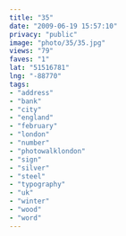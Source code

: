 ```yaml
---
title: "35"
date: "2009-06-19 15:57:10"
privacy: "public"
image: "photo/35/35.jpg"
views: "79"
faves: "1"
lat: "51516781"
lng: "-88770"
tags:
- "address"
- "bank"
- "city"
- "england"
- "february"
- "london"
- "number"
- "photowalklondon"
- "sign"
- "silver"
- "steel"
- "typography"
- "uk"
- "winter"
- "wood"
- "word"
---
```

<a href="/photos/2009/06/19/35" rel="nofollow"></a>
